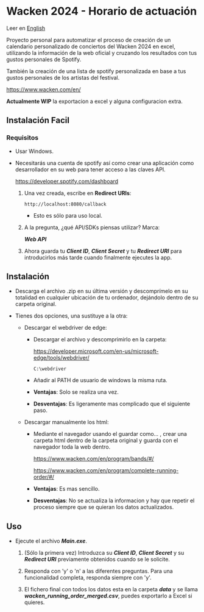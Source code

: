 # Wacken 2024 - Horario de actuación

Leer en [English](./README.md)

Proyecto personal para automatizar el proceso de creación de un calendario personalizado de conciertos del Wacken 2024 en excel, utilizando la información de la web oficial y cruzando los resultados con tus gustos personales de Spotify. 

También la creación de una lista de spotify personalizada en base a tus gustos personales de los artistas del festival.

https://www.wacken.com/en/

**Actualmente WIP** la exportacion a excel y alguna configuracion extra.

## Instalación Facil

### Requisitos

- Usar Windows.

- Necesitarás una cuenta de spotify así como crear una aplicación como desarrollador en su web para tener acceso a las claves API.

    https://developer.spotify.com/dashboard

    1. Una vez creada, escribe en **Redirect URIs**:

        `http://localhost:8080/callback`

        - Esto es sólo para uso local.

    2. A la pregunta, ¿qué API/SDKs piensas utilizar? Marca:

        ***Web API***

    3. Ahora guarda tu ***Client ID***, ***Client Secret*** y tu ***Redirect URI*** para introducirlos más tarde cuando finalmente ejecutes la app.

## Instalación

- Descarga el archivo .zip en su última versión y descomprímelo en su totalidad en cualquier ubicación de tu ordenador, dejándolo dentro de su carpeta original.

- Tienes dos opciones, una sustituye a la otra:

  - Descargar el webdriver de edge:

    - Descargar el archivo y descomprimirlo en la carpeta:
  
        https://developer.microsoft.com/en-us/microsoft-edge/tools/webdriver/

        `C:\webdriver`

    - Añadir al PATH de usuario de windows la misma ruta.

    - **Ventajas**: Solo se realiza una vez.

    - **Desventajas**: Es ligeramente mas complicado que el siguiente paso.

  - Descargar manualmente los html:
  
    -  Mediante el navegador usando el guardar como... , crear una carpeta html dentro de la carpeta original y guarda con el navegador toda la web dentro.

        https://www.wacken.com/en/program/bands/#/

        https://www.wacken.com/en/program/complete-running-order/#/

    - **Ventajas**: Es mas sencillo.

    - **Desventajas**: No se actualiza la informacion y hay que repetir el proceso siempre que se quieran los datos actualizados.

## Uso
   
- Ejecute el archivo ***Main.exe***.
  
   1. (Sólo la primera vez) Introduzca su ***Client ID***, ***Client Secret*** y su ***Redirect URI*** previamente obtenidos cuando se le solicite.

   2. Responda con 'y' o 'n' a las diferentes preguntas. Para una funcionalidad completa, responda siempre con 'y'.

   3. El fichero final con todos los datos esta en la carpeta ***data*** y se llama ***wacken_running_order_merged.csv***, puedes exportarlo a Excel si quieres.